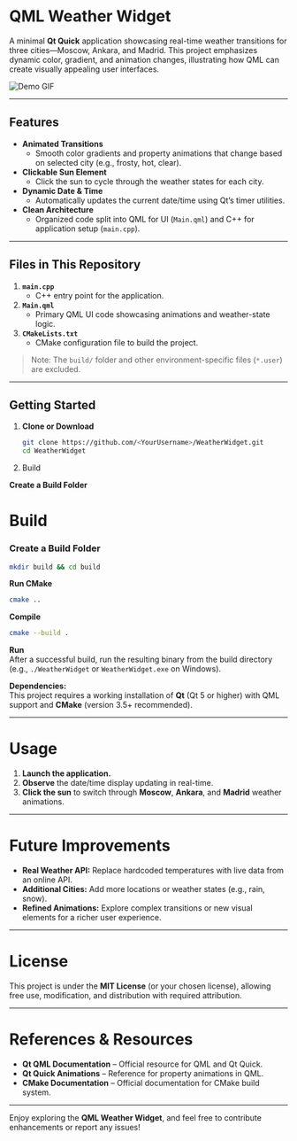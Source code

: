 # QML Weather Widget

A minimal **Qt Quick** application showcasing real-time weather transitions for three cities—Moscow, Ankara, and Madrid. This project emphasizes dynamic color, gradient, and animation changes, illustrating how QML can create visually appealing user interfaces.

![Demo GIF](assets/weatherWidgetGIF.gif)

---

## Features

- **Animated Transitions**  
  - Smooth color gradients and property animations that change based on selected city (e.g., frosty, hot, clear).
- **Clickable Sun Element**  
  - Click the sun to cycle through the weather states for each city.
- **Dynamic Date & Time**  
  - Automatically updates the current date/time using Qt’s timer utilities.
- **Clean Architecture**  
  - Organized code split into QML for UI (`Main.qml`) and C++ for application setup (`main.cpp`).

---

## Files in This Repository

1. **`main.cpp`**  
   - C++ entry point for the application.
2. **`Main.qml`**  
   - Primary QML UI code showcasing animations and weather-state logic.
3. **`CMakeLists.txt`**  
   - CMake configuration file to build the project.

> Note: The `build/` folder and other environment-specific files (`*.user`) are excluded.

---

## Getting Started

1. **Clone or Download**  
   ```bash
   git clone https://github.com/<YourUsername>/WeatherWidget.git
   cd WeatherWidget
2. Build

**Create a Build Folder**  
# Build

### Create a Build Folder
```bash
mkdir build && cd build
```
**Run CMake**  
```bash
cmake ..
```
**Compile**  
```bash
cmake --build .
```
**Run**  
After a successful build, run the resulting binary from the build directory (e.g., `./WeatherWidget` or `WeatherWidget.exe` on Windows).

**Dependencies:**  
This project requires a working installation of **Qt** (Qt 5 or higher) with QML support and **CMake** (version 3.5+ recommended).

---

# Usage
1. **Launch the application.**  
2. **Observe** the date/time display updating in real-time.  
3. **Click the sun** to switch through **Moscow**, **Ankara**, and **Madrid** weather animations.

---

# Future Improvements
- **Real Weather API:** Replace hardcoded temperatures with live data from an online API.  
- **Additional Cities:** Add more locations or weather states (e.g., rain, snow).  
- **Refined Animations:** Explore complex transitions or new visual elements for a richer user experience.

---

# License
This project is under the **MIT License** (or your chosen license), allowing free use, modification, and distribution with required attribution.

---

# References & Resources
- **Qt QML Documentation** – Official resource for QML and Qt Quick.  
- **Qt Quick Animations** – Reference for property animations in QML.  
- **CMake Documentation** – Official documentation for CMake build system.

---

Enjoy exploring the **QML Weather Widget**, and feel free to contribute enhancements or report any issues!
